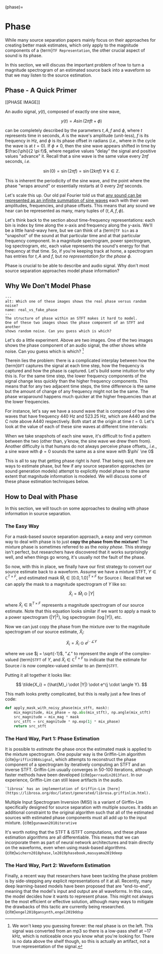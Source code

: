 (phase)=
# Phase


While many source separation papers mainly focus on their approaches for creating
better mask estimates, which only apply to the magnitude components of a
{term}`TF Representation`, the other crucial aspect of sound is its phase.

In this section, we will discuss the important problem of how to turn a magnitude
spectrogram of an estimated source back into a waveform so that we may listen to
the source estimation.


## Phase - A Quick Primer

[[PHASE IMAGE]]

An audio signal, $y(t)$, composed of exactly one sine wave,

$$
y(t) = A \sin (2 \pi f t + \phi)
$$

can be completely described by the parameters $t, A, f$ and $\phi$, where
$t$ represents time in seconds, $A$ is the wave's amplitude (unit-less), $f$ is
its frequency in Hz, and $\phi$ is its phase offset in radians (_i.e.,_ where
in the cycle the wave is at $t=0$). If $\phi \ne 0$, then the sine wave appears
shifted in time by $\frac{\phi}{2 \pi f}$, where negative values "delay" the
signal and positive values "advance" it. Recall that a sine wave is the same
value every $2 \pi f$ seconds,
_i.e._

$$
\sin (0) = \sin(2 \pi f) = \sin(2k \pi f) ~ \forall ~ k \in \mathbb{Z}.
$$

This is inherent the periodicity of the sine wave, and the point where the phase
"wraps around" or essentially restarts at 0 every $2 \pi f$ seconds.

Let's scale this up. Our old pal Fourier told us that
[any sound can be represented as an infinite summation of sine waves](https://en.wikipedia.org/wiki/Fourier_transform)
each with their own amplitudes, frequencies, and phase offsets. This means that any sound
we hear can be represented as many, many tuples of $(t, A, f, \phi)$.

Let's think back
to the section about time-frequency representations: each bin is index by time
along the x-axis and frequency along the y-axis.
We'll be a little hand-wavy here, but we can think of a {term}`TF bin` as a "snapshot"
of the sound at that particular time and at that particular frequency component.
In a magnitude spectrogram, power spectrogram, log spectrogram, etc, each value
represents the sound's energy for that frequency at that time. So, if you're keeping
track at home, a spectrogram has entries for $t, A$ and $f$, but _no representation
for the phase $\phi$._

Phase is crucial to be able to describe and audio signal. Why don't most source separation
approaches model phase information?

## Why We Don't Model Phase

```{figure} ../images/basics/real_vs_fake_phase.png
---
alt: Which one of these images shows the real phase versus random noise?
name: real_vs_fake_phase
---
The structure of phase within an STFT makes it hard to model.
One of these two images shows the phase component of an STFT and another
shows random noise. Can you guess which is which?
```

Let's do a little experiment. Above are two images. One of the two images shows
the phase component of an audio signal, the other shows white noise. Can you
guess which is which? [^fn2]

Therein lies the problem: there is a complicated interplay between how the
{term}`DFT` captures the signal at each time step, how the frequency is captured
and how the phase is captured. Let's build some intuition for why this is.
For the same time step, the lower frequency components of the signal change less
quickly than the higher frequency components. This means that for any two adjacent
time steps, the time difference is the same but the amount of change of any frequency
might not be the same. The phase wraparound happens much quicker at the higher frequencies
than at the lower frequencies.

For instance, let's say we have a sound wave that is composed
of two sine waves that have frequency $440$ Hz and $523.25$ Hz, which are A440 and
the C note above A440 respectively. Both start at the origin at time $t = 0$.
Let's look at the value of each of these sine waves at different time intervals:





When we take snapshots of each sine wave, it's difficult to find a pattern between
the two (other than, y'know, the sine wave we drew them from).
Another difficulty is that humans do not always perceive phase offsets,, _i.e._,
a sine wave with $\phi = 0$ sounds the same as a sine wave with $\phi` \ne 0$

This is all to say that getting phase right is _hard_. That being said, there are ways
to estimate phase, but few if any source separation approaches
(or sound generation models) attempt to explicitly model phase to the same extent
that magnitude information is modeled. We will discuss some of these phase estimation
techniques below.

## How to Deal with Phase

In this section, we will touch on some approaches to dealing with phase information
in source separation.

### The Easy Way

For a mask-based source separation approach, a easy and very common way to deal with phase
is to just **copy the phase from the mixture!**
The mixture phase is sometimes referred to as the _noisy phase_.
This strategy isn't perfect, but researchers have discovered that it works surprisingly well, and
when things go wrong, it's usually not the fault of the phase.

So now, with this in place, we finally have our first strategy to convert our
source estimate back to a waveform. Assume we have a mixture STFT,
$Y \in \mathbb{C}^{T \times F}$, and estimated mask
$\hat{M}_i \in [0.0, 1.0]^{T \times F}$ for Source $i$.
Recall that we can apply the mask to a magnitude spectrogram of $Y$ like so:

$$
\hat{X}_i = \hat{M}_i \odot |Y|
$$

where $\hat{X}_i \in \mathbb{R}^{T \times F}$ represents a magnitude spectrogram of
our source estimate. Note that this equation looks similar if we want to apply
a mask to a power spectrogram ($|Y|^2$), log spectrogram ($\log |Y|$), etc.

Now we can just copy the phase from the mixture over to the magnitude spectrogram
of our source estimate, $\hat{X}_i$:

$$
\tilde{X}_i = \hat{X}_i \odot e^{j \cdot \angle Y}
$$

where we use $j = \sqrt{-1}$, "$\angle$" to represent the angle of the complex-valued
{term}`STFT` of $Y$, and $\tilde{X}_i \in \mathbb{C}^{T \times F}$ to indicate
that the estimate for Source $i$ is now complex-valued similar to an {term}`STFT`.

Putting it all together it looks like:

$$
\tilde{X_i} = (\hat{M}_i \odot |Y|) \odot e^{j \cdot \angle Y}.
$$

This math looks pretty complicated, but this is really just a few lines of code:

```python
def apply_mask_with_noisy_phase(mix_stft, mask):
    mix_magnitude, mix_phase = np.abs(mix_stft), np.angle(mix_stft)
    src_magnitude = mix_mag * mask
    src_stft = src_magnitude * np.exp(1j * mix_phase)
    return src_stft
```


### The Hard Way, Part 1: Phase Estimation

It is possible to _estimate_ the phase once the estimated mask is applied to the
mixture spectrogram. One popular way is the Griffin-Lim algorithm {cite}`griffin1984signal`,
which attempts to reconstruct the phase component of a spectrogram by iteratively
computing an STFT and an inverse STFT. Griffin-Lim usually converges in 50-100
iterations, although faster methods have been developed {cite}`perraudin2013fast`.
In our experience, Griffin-Lim can still leave artifacts in the audio.

```{tip}
`librosa` has an implementation of Griffin-Lim [here](https://librosa.org/doc/latest/generated/librosa.griffinlim.html).
```

Multiple Input Spectrogram Inversion (MISI) is a variant of Girffin-Lim specifically
designed for source separation with multiple sources. It adds an additional
constraint to the original algorithm such that all of the estimated sources with
estimated phase components must all add up to the input mixture. {cite}`gunawan2010iterative`

It's worth noting that the STFT & iSTFT computations, and these phase estimation
algorithms are all differentiable. This means that we can incorporate them as
part of neural network architectures and train directly on the waveforms, even
when using mask-based algorithms. {cite}`wichern2018phase,le2019phasebook,masuyama2019deep`


### The Hard Way, Part 2:  Waveform Estimation

Finally, a recent way that researchers have been tackling the phase problem is
by side-stepping any explicit representations of it at all. Recently, many
deep learning-based models have been proposed that are "end-to-end", meaning that
the model's input and output are all waveforms. In this case, the model decides
how it wants to represent phase. This might not always be the most efficient
or effective solution, although many ways to mitigate the drawbacks of this tactic
are currently being researched. {cite}`engel2018gansynth,engel2019ddsp`



[^fn1]: The amplitude, loudness, and energy of a sound are all calculated differently
 but still related. Here we will use "amplitude" as a stand-in for whichever one you
 choose.

[^fn2]: We won't keep you guessing forever: the real phase is on the left. This signal
 was converted from an mp3 so there is a low-pass shelf at ~17 kHz, which is noticeable once
 you know what you're looking for. There is no data above the shelf though, so this
 is actually an artifact, not a true representation of the signal.

